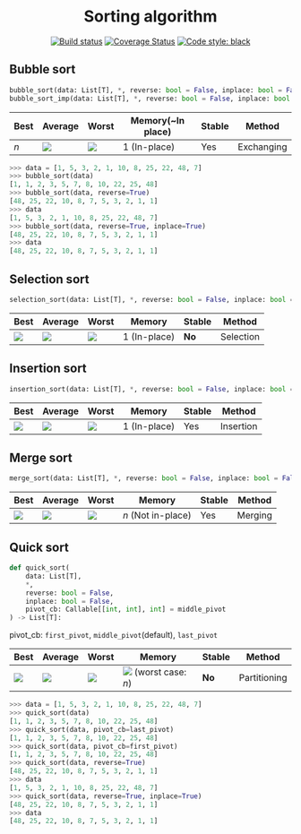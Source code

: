 <h1 align="center">Sorting algorithm</h1>
<p align="center">
<a href ="https://travis-ci.com/rekyungmin/python-sorting-algorithm"><img alt="Build status" src="https://travis-ci.com/rekyungmin/python-sorting-algorithm.svg?branch=master"></a>
<a href='https://coveralls.io/github/rekyungmin/python-sorting-algorithm?branch=master'><img src='https://coveralls.io/repos/github/rekyungmin/python-sorting-algorithm/badge.svg?branch=master' alt='Coverage Status' /></a>
<a href="https://github.com/psf/black"><img alt="Code style: black" src="https://img.shields.io/badge/code%20style-black-000000.svg"></a>
</p>

## Bubble sort
```python
bubble_sort(data: List[T], *, reverse: bool = False, inplace: bool = False) -> List[T]
bubble_sort_imp(data: List[T], *, reverse: bool = False, inplace: bool = False) -> List[T]
```

| Best | Average | Worst | Memory(~In place) | Stable | Method     |
| ---- | ------- | ----- | ----------------- | ------ | ---------- |
| <i>n</i>  | <img src="https://wikimedia.org/api/rest_v1/media/math/render/svg/ac9810bbdafe4a6a8061338db0f74e25b7952620"> | <img src="https://wikimedia.org/api/rest_v1/media/math/render/svg/ac9810bbdafe4a6a8061338db0f74e25b7952620"> | 1 (In-place)      | Yes    | Exchanging |


```python
>>> data = [1, 5, 3, 2, 1, 10, 8, 25, 22, 48, 7]
>>> bubble_sort(data)
[1, 1, 2, 3, 5, 7, 8, 10, 22, 25, 48]
>>> bubble_sort(data, reverse=True)
[48, 25, 22, 10, 8, 7, 5, 3, 2, 1, 1]
>>> data
[1, 5, 3, 2, 1, 10, 8, 25, 22, 48, 7]
>>> bubble_sort(data, reverse=True, inplace=True)
[48, 25, 22, 10, 8, 7, 5, 3, 2, 1, 1]
>>> data
[48, 25, 22, 10, 8, 7, 5, 3, 2, 1, 1]
```

## Selection sort
```python
selection_sort(data: List[T], *, reverse: bool = False, inplace: bool = False) -> List[T]
```

| Best | Average | Worst | Memory | Stable | Method     |
| ---- | ------- | ----- | ----------------- | ------ | ---------- |
| <img src="https://wikimedia.org/api/rest_v1/media/math/render/svg/ac9810bbdafe4a6a8061338db0f74e25b7952620">  | <img src="https://wikimedia.org/api/rest_v1/media/math/render/svg/ac9810bbdafe4a6a8061338db0f74e25b7952620">   | <img src="https://wikimedia.org/api/rest_v1/media/math/render/svg/ac9810bbdafe4a6a8061338db0f74e25b7952620"> | 1 (In-place)      | **No**    | Selection |

## Insertion sort
```python
insertion_sort(data: List[T], *, reverse: bool = False, inplace: bool = False) -> List[T]
```

| Best | Average | Worst | Memory | Stable | Method     |
| ---- | ------- | ----- | ----------------- | ------ | ---------- |
| <img src="https://wikimedia.org/api/rest_v1/media/math/render/svg/ac9810bbdafe4a6a8061338db0f74e25b7952620">  | <img src="https://wikimedia.org/api/rest_v1/media/math/render/svg/ac9810bbdafe4a6a8061338db0f74e25b7952620">   | <img src="https://wikimedia.org/api/rest_v1/media/math/render/svg/ac9810bbdafe4a6a8061338db0f74e25b7952620"> | 1 (In-place)      | Yes    | Insertion |

## Merge sort
```python
merge_sort(data: List[T], *, reverse: bool = False, inplace: bool = False) -> List[T]
```

| Best | Average | Worst | Memory | Stable | Method     |
| ---- | ------- | ----- | ----------------- | ------ | ---------- |
| <img src="https://wikimedia.org/api/rest_v1/media/math/render/svg/560dfdce0353a330e03e4b3e0b7ca6e484bb40fb">  | <img src="https://wikimedia.org/api/rest_v1/media/math/render/svg/560dfdce0353a330e03e4b3e0b7ca6e484bb40fb">   | <img src="https://wikimedia.org/api/rest_v1/media/math/render/svg/560dfdce0353a330e03e4b3e0b7ca6e484bb40fb"> | <i>n</i> (Not in-place)      | Yes    | Merging |

## Quick sort
```python
def quick_sort(
    data: List[T],
    *,
    reverse: bool = False,
    inplace: bool = False,
    pivot_cb: Callable[[int, int], int] = middle_pivot
) -> List[T]:
```

pivot_cb: `first_pivot`, `middle_pivot`(default), `last_pivot`

| Best | Average | Worst | Memory | Stable | Method     |
| ---- | ------- | ----- | ----------------- | ------ | ---------- |
| <img src="https://wikimedia.org/api/rest_v1/media/math/render/svg/560dfdce0353a330e03e4b3e0b7ca6e484bb40fb">  | <img src="https://wikimedia.org/api/rest_v1/media/math/render/svg/560dfdce0353a330e03e4b3e0b7ca6e484bb40fb">   | <img src="https://wikimedia.org/api/rest_v1/media/math/render/svg/560dfdce0353a330e03e4b3e0b7ca6e484bb40fb"> | <img src="https://wikimedia.org/api/rest_v1/media/math/render/svg/317ab5292da7c7935aec01a570461fe0613b21d5"> (worst case: <i>n</i>)      | **No** | Partitioning |

```python
>>> data = [1, 5, 3, 2, 1, 10, 8, 25, 22, 48, 7]
>>> quick_sort(data)
[1, 1, 2, 3, 5, 7, 8, 10, 22, 25, 48]
>>> quick_sort(data, pivot_cb=last_pivot)
[1, 1, 2, 3, 5, 7, 8, 10, 22, 25, 48]
>>> quick_sort(data, pivot_cb=first_pivot)
[1, 1, 2, 3, 5, 7, 8, 10, 22, 25, 48]
>>> quick_sort(data, reverse=True)
[48, 25, 22, 10, 8, 7, 5, 3, 2, 1, 1]
>>> data
[1, 5, 3, 2, 1, 10, 8, 25, 22, 48, 7]
>>> quick_sort(data, reverse=True, inplace=True)
[48, 25, 22, 10, 8, 7, 5, 3, 2, 1, 1]
>>> data
[48, 25, 22, 10, 8, 7, 5, 3, 2, 1, 1]
```